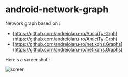 # android-network-graph

Network graph based on :

- [https://github.com/andreiolaru-ro/AmIciTy-Grph](https://github.com/andreiolaru-ro/AmIciTy-Grph)
- [https://github.com/andreiolaru-ro/net.xqhs.Graphs](https://github.com/andreiolaru-ro/net.xqhs.Graphs)

Here's a screenshot :

![screen](http://i.imgur.com/kLq1mQ6.png)